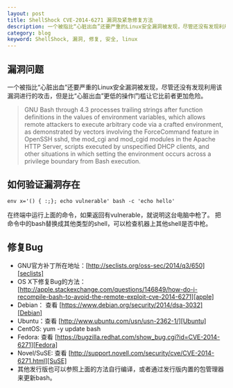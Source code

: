 ```yaml
---
layout: post
title: ShellShock CVE-2014-6271 漏洞及紧急修复方法
description: 一个被指比“心脏出血”还要严重的Linux安全漏洞被发现，尽管还没有发现利用该漏洞进行的攻击，但是比“心脏出血”更低的操作门槛让它比前者更加危险。
category: blog
keyword: ShellShock, 漏洞, 修复, 安全, linux
---
```




## 漏洞问题

一个被指比“心脏出血”还要严重的Linux安全漏洞被发现，尽管还没有发现利用该漏洞进行的攻击，但是比“心脏出血”更低的操作门槛让它比前者更加危险。

>   GNU Bash through 4.3 processes trailing strings after function definitions in the values of environment variables, which allows remote attackers to execute arbitrary code via a crafted environment, as demonstrated by vectors involving the ForceCommand feature in OpenSSH sshd, the mod_cgi and mod_cgid modules in the Apache HTTP Server, scripts executed by unspecified DHCP clients, and other situations in which setting the environment occurs across a privilege boundary from Bash execution.


## 如何验证漏洞存在

```
env x='() { :;}; echo vulnerable' bash -c 'echo hello'
```

在终端中运行上面的命令，如果返回有vulnerable，就说明这台电脑中枪了。
把命令中的bash替换成其他类型的shell，可以检查机器上其他shell是否中枪。



## 修复Bug

* GNU官方补丁所在地址：[http://seclists.org/oss-sec/2014/q3/650][seclists]
* OS X下修复Bug的方法：[http://apple.stackexchange.com/questions/146849/how-do-i-recompile-bash-to-avoid-the-remote-exploit-cve-2014-6271][apple]
* Debian： 查看 [https://www.debian.org/security/2014/dsa-3032][Debian]
* Ubuntu：查看 [http://www.ubuntu.com/usn/usn-2362-1/][Ubuntu]
* CentOS: yum -y update bash
* Fedora: 查看 [https://bugzilla.redhat.com/show_bug.cgi?id=CVE-2014-6271][Fedora]
* Novel/SuSE: 查看 [http://support.novell.com/security/cve/CVE-2014-6271.html][SuSE]
* 其他发行版也可以参照上面的方法自行编译，或者通过发行版内置的包管理器来更新bash。




[seclists]: http://seclists.org/oss-sec/2014/q3/650
[apple]: http://apple.stackexchange.com/questions/146849/how-do-i-recompile-bash-to-avoid-the-remote-exploit-cve-2014-6271
[Debian]: https://www.debian.org/security/2014/dsa-3032
[Ubuntu]: http://www.ubuntu.com/usn/usn-2362-1/
[Fedora]: https://bugzilla.redhat.com/show_bug.cgi?id=CVE-2014-6271
[SuSE]: http://support.novell.com/security/cve/CVE-2014-6271.html
